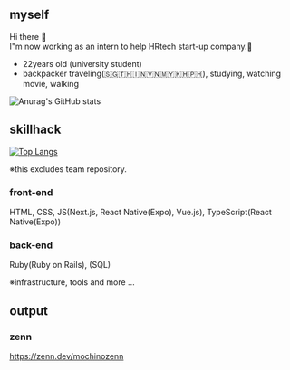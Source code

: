 ## myself
 Hi there 👋<br />
 I"m now working as an intern to help HRtech start-up company.🎉<br />

- 22years old (university student)
- backpacker traveling(🇸🇬🇹🇭🇮🇳🇻🇳🇲🇾🇰🇭🇵🇭), studying, watching movie, walking

![Anurag's GitHub stats](https://github-readme-stats.vercel.app/api?username=ryosukemochizuki&count_private=true)

## skillhack

[![Top Langs](https://github-readme-stats.vercel.app/api/top-langs/?username=ryosukemochizuki&langs_count=10&card_width=1024)](https://github.com/anuraghazra/github-readme-stats)

※this excludes team repository.

### front-end
HTML, CSS, JS(Next.js, React Native(Expo), Vue.js), TypeScript(React Native(Expo))

### back-end
Ruby(Ruby on Rails), (SQL)

※infrastructure, tools and more ...

## output

### zenn
https://zenn.dev/mochinozenn
